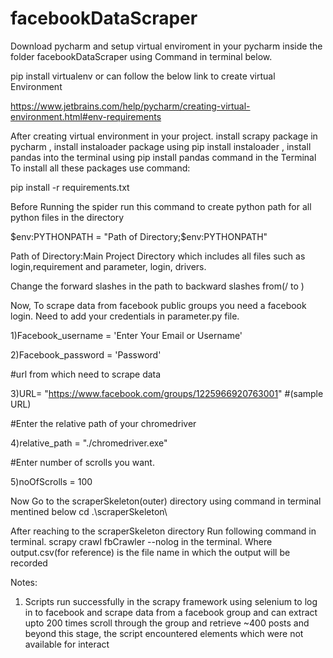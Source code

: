 # facebookDataScraper

Download pycharm and setup virtual enviroment in your pycharm inside the folder facebookDataScraper using Command in terminal below.

pip install virtualenv or can follow the below link to create virtual Environment

https://www.jetbrains.com/help/pycharm/creating-virtual-environment.html#env-requirements

After creating virtual environment in your project. install scrapy package in pycharm , install instaloader package using pip install instaloader , install pandas into the terminal using pip install pandas command in the Terminal To install all these packages use command: 

pip install -r requirements.txt

Before Running the spider run this command to create python path for all python files in the directory

$env:PYTHONPATH = "Path of Directory;$env:PYTHONPATH" 

Path of Directory:Main Project Directory which includes all files such as login,requirement and parameter, login, drivers.

Change the forward slashes in the path to backward slashes from(/ to \)

Now,
To scrape data from facebook public groups you need a facebook login. Need to add your credentials in parameter.py file.

1)Facebook_username = 'Enter Your Email or Username'

2)Facebook_password = 'Password'

#url from which need to scrape data

3)URL= "https://www.facebook.com/groups/1225966920763001" #(sample URL)

#Enter the relative path of your chromedriver

4)relative_path = "./chromedriver.exe"

#Enter number of scrolls you want.

5)noOfScrolls = 100 

 Now Go to the scraperSkeleton(outer) directory using command in terminal mentined below cd .\scraperSkeleton\

After reaching to the scraperSkeleton directory Run following command in terminal. scrapy crawl fbCrawler --nolog in the terminal. Where output.csv(for reference) is the file name in which the output will be recorded

Notes:
1) Scripts run successfully in the scrapy framework using selenium to log in to facebook and scrape data from a facebook group and can extract upto 200 times scroll through the group and retrieve ~400 posts and beyond this stage, the script encountered elements which were not available for interact
